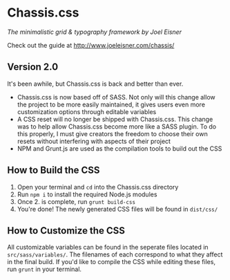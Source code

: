 # Chassis.css

*The minimalistic grid & typography framework by Joel Eisner*

Check out the guide at http://www.joeleisner.com/chassis/

## Version 2.0
It's been awhile, but Chassis.css is back and better than ever.
- Chassis.css is now based off of SASS. Not only will this change allow the project to be more easily maintained, it gives users even more customization options through editable variables
- A CSS reset will no longer be shipped with Chassis.css. This change was to help allow Chassis.css become more like a SASS plugin. To do this properly, I must give creators the freedom to choose their own resets without interfering with aspects of their project
- NPM and Grunt.js are used as the compilation tools to build out the CSS

## How to Build the CSS
1. Open your terminal and `cd` into the Chassis.css directory
2. Run `npm i` to install the required Node.js modules
3. Once 2. is complete, run `grunt build-css`
4. You're done! The newly generated CSS files will be found in `dist/css/`

## How to Customize the CSS
All customizable variables can be found in the seperate files located in `src/sass/variables/`. The filenames of each correspond to what they affect in the final build. If you'd like to compile the CSS while editing these files, run `grunt` in your terminal.
